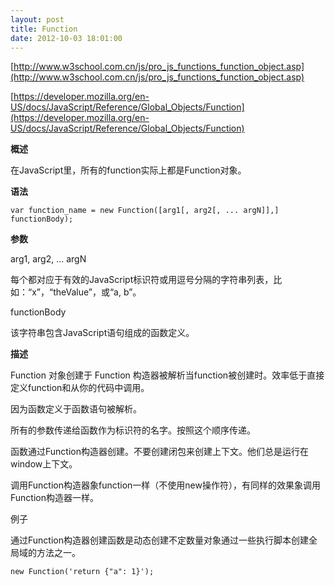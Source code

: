 ```yaml
---
layout: post
title: Function
date: 2012-10-03 18:01:00
---
```

[http://www.w3school.com.cn/js/pro_js_functions_function_object.asp](http://www.w3school.com.cn/js/pro_js_functions_function_object.asp)

[https://developer.mozilla.org/en-US/docs/JavaScript/Reference/Global_Objects/Function](https://developer.mozilla.org/en-US/docs/JavaScript/Reference/Global_Objects/Function)

**概述**

在JavaScript里，所有的function实际上都是Function对象。

**语法**

```
var function_name = new Function([arg1[, arg2[, ... argN]],] functionBody);
```

**参数**

arg1, arg2, ... argN

每个都对应于有效的JavaScript标识符或用逗号分隔的字符串列表，比如：“x”，“theValue”，或“a, b”。

functionBody

<span>该字符串包含JavaScript语句组成的函数定义。</span>

**描述**

Function 对象创建于 Function 构造器被解析当function被创建时。效率低于直接定义function和从你的代码中调用。

因为函数定义于函数语句被解析。

所有的参数传递给函数作为标识符的名字。按照这个顺序传递。

函数通过Function构造器创建。不要创建闭包来创建上下文。他们总是运行在window上下文。

调用Function构造器象function一样（不使用new操作符），有同样的效果象调用Function构造器一样。

例子

通过Function构造器创建函数是动态创建不定数量对象通过一些执行脚本创建全局域的方法之一。

```
new Function('return {"a": 1}');
```